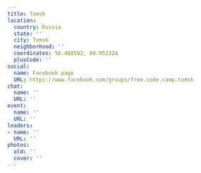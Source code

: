 ```yaml
---
title: Tomsk
location:
  country: Russia
  state: ''
  city: Tomsk
  neighborhood: ''
  coordinates: 56.488592, 84.952324
  plusCode: ''
social:
  name: Facebook page
  URL: https://www.facebook.com/groups/free.code.camp.tomsk
chat:
  name: ''
  URL: ''
event:
  name: ''
  URL: ''
leaders:
- name: ''
  URL: ''
photos:
  old: ''
  cover: ''
---
```

